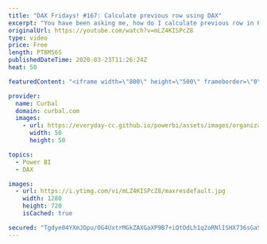```yaml
---
title: "DAX Fridays! #167: Calculate previous row using DAX"
excerpt: "You have been asking me, how do I calculate previous row in Power  BI using DAX so I can get new cases on the corona dataset? , and this is exactly what we are going to do in this video.  Link to previous videos mentioned in this video: Link to how to get corona data: https://www.youtube.com/watch?v=4vfAz7XDuH0"
originalUrl: https://youtube.com/watch?v=mLZ4KISPcZ8
type: video
price: Free
length: PT8M56S
publishedDateTime: 2020-03-23T11:26:24Z
heat: 50

featuredContent: "<iframe width=\"800\" height=\"500\" frameborder=\"0\" src=\"https://www.youtube.com/embed/mLZ4KISPcZ8\" allow=\"accelerometer; autoplay; encrypted-media; gyroscope; picture-in-picture\" allowfullscreen></iframe>"

provider:
  name: Curbal
  domain: curbal.com
  images:
    - url: https://everyday-cc.github.io/powerbi/assets/images/organizations/curbal.com-50x50.jpg
      width: 50
      height: 50

topics:
  - Power BI
  - DAX

images:
  - url: https://i.ytimg.com/vi/mLZ4KISPcZ8/maxresdefault.jpg
    width: 1280
    height: 720
    isCached: true

secured: "Tgdye04YXmJOpu/OG4UxtrMGkZAXGaXP9B7+iQtOdLh1q2oRNlISHX736sGaSDq32t47dfLyCJ8CfDJ8CJwI3rFrF/LbED8iI0m03fTUOyIl4B7pSB5uTOBKmipmOEBgEuMcLqaJptFzE9kLUpkwk8Sd7nBc6WDjLNh8f6eAomW5plxJhyUVYx6mu635l8HLHyOVfqCBHiin3P8f5fGL05ImWfDl07D/cDaJKFOKZFvW3QhUNJ0KswHXDVG6b9ScO87Ik80TdEjqDm+MDMhkAt7Wgm/veNofYzgDjm4SNLJxZeIIDwyZGgj/TOSA0yK2aKBgxRSzjCdrZMrL4GUKBRl4u4XrVzhIXnmHiDHgcox6P/n3kFjp7ZapRpH7BHYZJC/6OriSPIE0KXVhG78mevrNPJwOHp4vOQqiLiNkBiU=;uZ6TkOCJ941V8a6Ob2lxNQ=="
---
```


